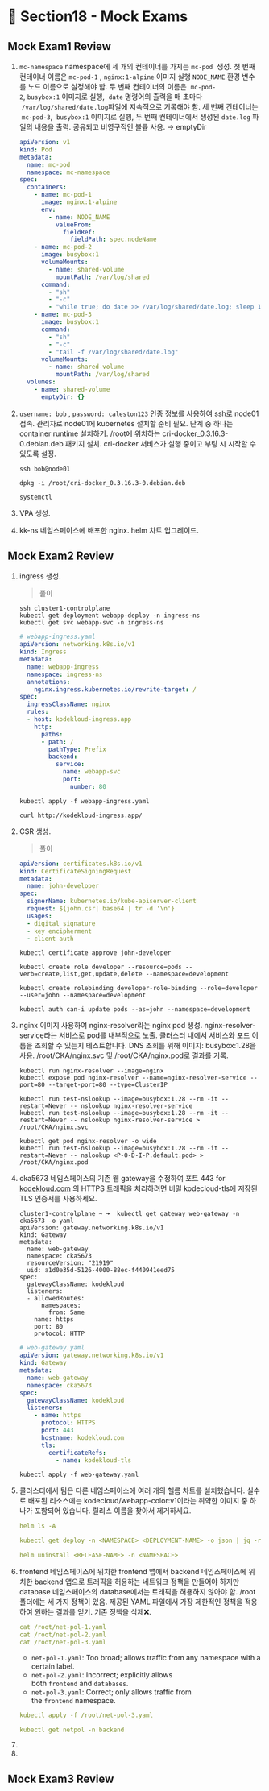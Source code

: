 # 🍨 Section18 - Mock Exams

## Mock Exam1 Review

1. `mc-namespace` namespace에 세 개의 컨테이너를 가지는 `mc-pod`  생성. 첫 번째 컨테이너 이름은 `mc-pod-1` , `nginx:1-alpine` 이미지 실행 `NODE_NAME` 환경 변수를 노드 이름으로 설정해야 함. 두 번째 컨테이너의 이름은  `mc-pod-2`, `busybox:1` 이미지로 실행,  `date` 명령어의 출력을 매 초마다  `/var/log/shared/date.log`파일에 지속적으로 기록해야 함. 세 번째 컨테이너는  `mc-pod-3`,  `busybox:1` 이미지로 실행, 두 번째 컨테이너에서 생성된 `date.log` 파일의 내용을 출력. 공유되고 비영구적인 볼륨 사용. → emptyDir

    ```yaml
    apiVersion: v1
    kind: Pod
    metadata:
      name: mc-pod
      namespace: mc-namespace
    spec:
      containers:
        - name: mc-pod-1
          image: nginx:1-alpine
          env:
            - name: NODE_NAME
              valueFrom:
                fieldRef:
                  fieldPath: spec.nodeName
        - name: mc-pod-2
          image: busybox:1
          volumeMounts:
            - name: shared-volume
              mountPath: /var/log/shared
          command:
            - "sh"
            - "-c"
            - "while true; do date >> /var/log/shared/date.log; sleep 1; done"
        - name: mc-pod-3
          image: busybox:1
          command:
            - "sh"
            - "-c"
            - "tail -f /var/log/shared/date.log"
          volumeMounts:
            - name: shared-volume
              mountPath: /var/log/shared
      volumes:
        - name: shared-volume
          emptyDir: {}
    ```

2. `username: bob` , `password: caleston123` 인증 정보를 사용하여 ssh로 node01 접속.  관리자로 node01에 kubernetes 설치할 준비 필요. 단계 중 하나는 container runtime 설치하기. /root에 위치하는 cri-docker_0.3.16.3-0.debian.deb 패키지 설치. cri-docker 서비스가 실행 중이고 부팅 시 시작할 수 있도록 설정.

    ```shell
    ssh bob@node01
    
    dpkg -i /root/cri-docker_0.3.16.3-0.debian.deb
    
    systemctl
    ```

1. VPA 생성.
1. kk-ns 네임스페이스에 배포한 nginx. helm 차트 업그레이드.

## Mock Exam2 Review

1. ingress 생성.
    > 풀이

    ```shell
    ssh cluster1-controlplane
    kubectl get deployment webapp-deploy -n ingress-ns
    kubectl get svc webapp-svc -n ingress-ns
    ```


    ```yaml
    # webapp-ingress.yaml
    apiVersion: networking.k8s.io/v1
    kind: Ingress
    metadata:
      name: webapp-ingress
      namespace: ingress-ns
      annotations:
        nginx.ingress.kubernetes.io/rewrite-target: /
    spec:
      ingressClassName: nginx
      rules:
      - host: kodekloud-ingress.app
        http:
          paths:
          - path: /
            pathType: Prefix
            backend:
              service:
                name: webapp-svc
                port:
                  number: 80
    ```


    ```shell
    kubectl apply -f webapp-ingress.yaml
    
    curl http://kodekloud-ingress.app/
    ```


5. CSR 생성. 

    > 풀이

    ```yaml
    apiVersion: certificates.k8s.io/v1
    kind: CertificateSigningRequest
    metadata:
      name: john-developer
    spec:
      signerName: kubernetes.io/kube-apiserver-client
      request: ${john.csr| base64 | tr -d '\n'}
      usages:
      - digital signature
      - key encipherment
      - client auth
    ```


    ```shell
    kubectl certificate approve john-developer
    
    kubectl create role developer --resource=pods --verb=create,list,get,update,delete --namespace=development
    
    kubectl create rolebinding developer-role-binding --role=developer --user=john --namespace=development
    
    kubectl auth can-i update pods --as=john --namespace=development
    ```

1. nginx 이미지 사용하여 nginx-resolver라는 nginx pod 생성. nginx-resolver-service라는 서비스로 pod를 내부적으로 노출. 클러스터 내에서 서비스와 포드 이름을 조회할 수 있는지 테스트합니다. DNS 조회를 위해 이미지: busybox:1.28을 사용. /root/CKA/nginx.svc 및 /root/CKA/nginx.pod로 결과를 기록.

    ```shell
    kubectl run nginx-resolver --image=nginx
    kubectl expose pod nginx-resolver --name=nginx-resolver-service --port=80 --target-port=80 --type=ClusterIP
    
    kubectl run test-nslookup --image=busybox:1.28 --rm -it --restart=Never -- nslookup nginx-resolver-service
    kubectl run test-nslookup --image=busybox:1.28 --rm -it --restart=Never -- nslookup nginx-resolver-service > /root/CKA/nginx.svc
    
    kubectl get pod nginx-resolver -o wide
    kubectl run test-nslookup --image=busybox:1.28 --rm -it --restart=Never -- nslookup <P-O-D-I-P.default.pod> > /root/CKA/nginx.pod
    ```

1. cka5673 네임스페이스의 기존 웹 gateway을 수정하여 포트 443 for [kodekloud.com](http://kodekloud.com/) 의 HTTPS 트래픽을 처리하려면 비밀 kodecloud-tls에 저장된 TLS 인증서를 사용하세요.

    ```shell
    cluster1-controlplane ~ ➜  kubectl get gateway web-gateway -n cka5673 -o yaml
    apiVersion: gateway.networking.k8s.io/v1
    kind: Gateway
    metadata:
      name: web-gateway
      namespace: cka5673
      resourceVersion: "21919"
      uid: a1d0e35d-5126-4000-88ec-f440941eed75
    spec:
      gatewayClassName: kodekloud
      listeners:
      - allowedRoutes:
          namespaces:
            from: Same
        name: https
        port: 80
        protocol: HTTP
    ```


    ```yaml
    # web-gateway.yaml
    apiVersion: gateway.networking.k8s.io/v1
    kind: Gateway
    metadata:
      name: web-gateway
      namespace: cka5673
    spec:
      gatewayClassName: kodekloud
      listeners:
        - name: https
          protocol: HTTPS
          port: 443
          hostname: kodekloud.com
          tls:
            certificateRefs:
              - name: kodekloud-tls
    ```


    ```shell
    kubectl apply -f web-gateway.yaml
    ```

2. 클러스터에서 팀은 다른 네임스페이스에 여러 개의 헬름 차트를 설치했습니다. 실수로 배포된 리소스에는 kodecloud/webapp-color:v1이라는 취약한 이미지 중 하나가 포함되어 있습니다. 릴리스 이름을 찾아서 제거하세요.

    ```yaml
    helm ls -A
    
    kubectl get deploy -n <NAMESPACE> <DEPLOYMENT-NAME> -o json | jq -r '.spec.template.spec.containers[].image'
    
    helm uninstall <RELEASE-NAME> -n <NAMESPACE>
    ```

3. frontend 네임스페이스에 위치한 frontend 앱에서 backend 네임스페이스에 위치한 backend 앱으로 트래픽을 허용하는 네트워크 정책을 만들어야 하지만 database 네임스페이스의 database에서는 트래픽을 허용하지 않아야 함. /root 폴더에는 세 가지 정책이 있음. 제공된 YAML 파일에서 가장 제한적인 정책을 적용하여 원하는 결과를 얻기. 기존 정책을 삭제❌.

    ```yaml
    cat /root/net-pol-1.yaml
    cat /root/net-pol-2.yaml
    cat /root/net-pol-3.yaml
    ```

    - `net-pol-1.yaml`: Too broad; allows traffic from any namespace with a certain label.
    - `net-pol-2.yaml`: Incorrect; explicitly allows both `frontend` and `databases`.
    - `net-pol-3.yaml`: Correct; only allows traffic from the `frontend` namespace.

    ```yaml
    kubectl apply -f /root/net-pol-3.yaml
    
    kubectl get netpol -n backend
    ```

4. 
5. 

## Mock Exam3 Review

